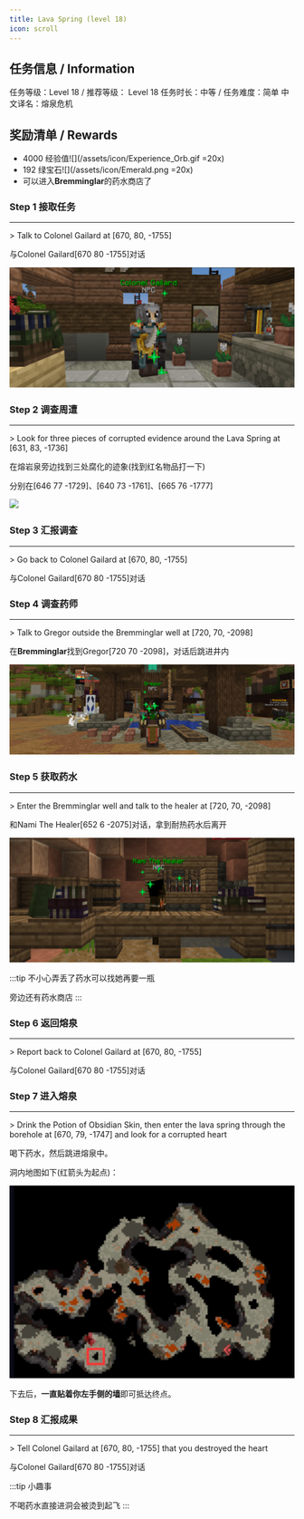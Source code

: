 ```yaml
---
title: Lava Spring (level 18)
icon: scroll
---
```


## 任务信息 / Information
任务等级：Level 18 / 推荐等级： Level 18
任务时长：中等 / 任务难度：简单
中文译名：熔泉危机


## 奖励清单 / Rewards

+ 4000 经验值![](/assets/icon/Experience_Orb.gif =20x) 
+ 192 绿宝石![](/assets/icon/Emerald.png =20x)
+ 可以进入**Bremminglar**的药水商店了

### Step 1 接取任务
---
\>  Talk to Colonel Gailard at [670, 80, -1755]

与<NPC>Colonel Gailard</NPC><CC>[670 80 -1755]</CC>对话

![](/assets/img/lv18-1.png)


### Step 2 调查周遭
---
\> Look for three pieces of corrupted evidence around the Lava Spring at [631, 83, -1736]

在熔岩泉旁边找到三处腐化的迹象(找到红名物品打一下)

分别在<CC>[646 77 -1729]</CC>、<CC>[640 73 -1761]</CC>、<CC>[665 76 -1777]</CC>

![](/assets/img/lv18-2.png)

### Step 3 汇报调查
---
\> Go back to Colonel Gailard at [670, 80, -1755]

与<NPC>Colonel Gailard</NPC><CC>[670 80 -1755]</CC>对话

### Step 4 调查药师
--- 
\> Talk to Gregor outside the Bremminglar well at [720, 70, -2098]

在**Bremminglar**找到<NPC>Gregor</NPC><CC>[720 70 -2098]</CC>，对话后跳进井内

![](/assets/img/lv18-3.png)

### Step 5 获取药水
---
\> Enter the Bremminglar well and talk to the healer at [720, 70, -2098]


和<NPC>Nami The Healer</NPC><CC>[652 6 -2075]</CC>对话，拿到耐热药水后离开

![](/assets/img/lv18-4.png)

:::tip
不小心弄丢了药水可以找她再要一瓶

旁边还有药水商店
:::

### Step 6 返回熔泉
--- 
\> Report back to Colonel Gailard at [670, 80, -1755]

与<NPC>Colonel Gailard</NPC><CC>[670 80 -1755]</CC>对话

### Step 7 进入熔泉
--- 
\> Drink the Potion of Obsidian Skin, then enter the lava spring through the borehole at [670, 79, -1747] and look for a corrupted heart

喝下药水，然后跳进熔泉中。

洞内地图如下(红箭头为起点)：

![](/assets/img/lvl18-1.jpg)

下去后，**一直贴着你左手侧的墙**即可抵达终点。


### Step 8 汇报成果
--- 
\> Tell Colonel Gailard at [670, 80, -1755] that you destroyed the heart

与<NPC>Colonel Gailard</NPC><CC>[670 80 -1755]</CC>对话









:::tip 小趣事

不喝药水直接进洞会被烫到起飞
:::